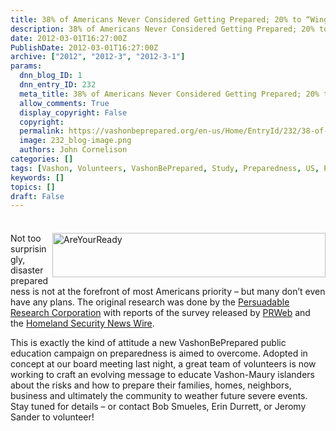 ```yaml
---
title: 38% of Americans Never Considered Getting Prepared; 20% to “Wing It”!
description: 38% of Americans Never Considered Getting Prepared; 20% to “Wing It”!
date: 2012-03-01T16:27:00Z
PublishDate: 2012-03-01T16:27:00Z
archive: ["2012", "2012-3", "2012-3-1"]
params:
  dnn_blog_ID: 1
  dnn_entry_ID: 232
  meta_title: 38% of Americans Never Considered Getting Prepared; 20% to “Wing It”!
  allow_comments: True
  display_copyright: False
  copyright:
  permalink: https://vashonbeprepared.org/en-us/Home/EntryId/232/38-of-Americans-Never-Considered-Getting-Prepared-20-to-ldquo-Wing-It-rdquo
  image: 232_blog-image.png
  authors: John Cornelison
categories: []
tags: [Vashon, Volunteers, VashonBePrepared, Study, Preparedness, US, PI]
keywords: []
topics: []
draft: False
---
```


<div class="wlWriterHeaderFooter" style="padding-bottom: 4px; margin: 0px; padding-left: 0px; padding-right: 0px; float: none; padding-top: 4px;"> </div>
<p><a href="./images/232/Windows-Live-Writer-c9ca97771ad3_6F61-AreYourReady_2.gif"><img width="437" height="71" title="AreYourReady" align="right" style="background-image: none;   padding-left: 0px; padding-right: 0px; display: inline; float: right;   padding-top: 0px;border: 0px;" alt="AreYourReady" src="./images/232/Windows-Live-Writer-c9ca97771ad3_6F61-AreYourReady_thumb.gif" /></a>Not too surprisingly, disaster preparedness is not at the forefront of most Americans priority &ndash; but many don&rsquo;t even have any plans. The original research was done by the <a href="http://www.persuadables.com/" target="_blank">Persuadable Research Corporation</a> with reports of the survey released by <a href="http://www.prweb.com/releases/disaster-preparedness/market-research-2012/prweb9225008.htm" target="_blank">PRWeb</a> and the <a href="http://www.homelandsecuritynewswire.com/srdisasters20120229-study-finds-majority-of-americans-unprepared-for-disasters" target="_blank">Homeland Security News Wire</a>.</p>
<p>This is exactly the kind of attitude a new VashonBePrepared public education campaign on preparedness is aimed to overcome. Adopted in concept at our board meeting last night, a great team of volunteers is now working to craft an evolving message to educate Vashon-Maury islanders about the risks and how to prepare their families, homes, neighbors, business and ultimately the community to weather future severe events. Stay tuned for details &ndash; or contact Bob Smueles, Erin Durrett, or Jeromy Sander to volunteer!</p>
